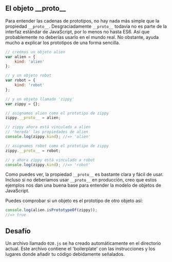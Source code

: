 El objeto \_\_proto\_\_
------------------

Para entender las cadenas de prototipos, no hay nada más simple que la propiedad
`__proto__`. Desgraciadamente `__proto__` todavía no es parte de la interfaz
estándar de JavaScript, por lo menos no hasta ES6. Así que probablemente no
deberías usarlo en el mundo real. No obstante, ayuda mucho a explicar los
prototipos de una forma sencilla.

```js
// creémos un objeto alien
var alien = {
	kind: 'alien'
};

// y un objeto robot
var robot = {
	kind: 'robot'
};

// y un objeto llamado 'zippy'
var zippy = {};

// asignamos alien como el prototipo de zippy
zippy.__proto__ = alien;

// zippy ahora está vinculado a alien
// 'hereda' las propiedades de alien
console.log(zippy.kind); //=> 'alien'

// asignamos robot como el prototipo de zippy
zippy.__proto__ = robot;

// y ahora zippy está vinculado a robot
console.log(zippy.kind); //=> 'robot'
```

Como puedes ver, la propiedad `__proto__` es bastante clara y fácil de usar.
Incluso si no deberíamos usar `__proto__` en producción, creo que estos ejemplos
nos dan una buena base para entender la modelo de objetos de JavaScript.

Puedes comprobar si un objeto es el prototipo de otro objeto así:

```js
console.log(alien.isPrototypeOf(zippy));
//=> true
```

Desafío
-------

Un archivo llamado `020.js` se ha creado automáticamente en el directorio
actual. Este archivo contiene el 'boilerplate' con las instrucciones y los
lugares donde añadir tu código debidamente señalados.
